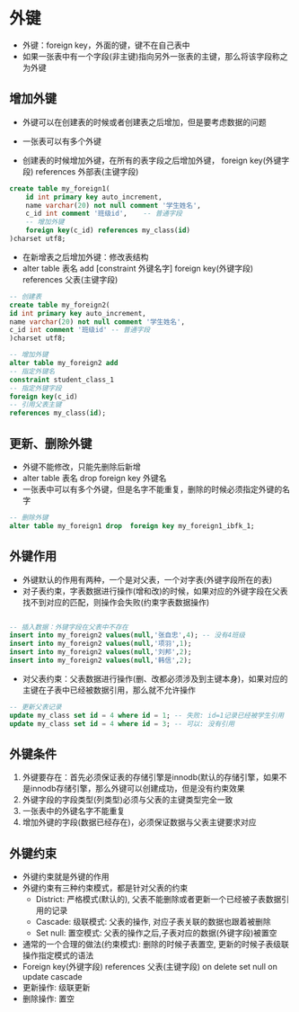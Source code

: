 # 外键

- 外键：foreign key，外面的键，键不在自己表中
- 如果一张表中有一个字段(非主键)指向另外一张表的主键，那么将该字段称之为外键

## 增加外键

- 外键可以在创建表的时候或者创建表之后增加，但是要考虑数据的问题
- 一张表可以有多个外键

- 创建表的时候增加外键，在所有的表字段之后增加外键， foreign key(外键字段) references 外部表(主键字段)

```sql
create table my_foreign1(
	id int primary key auto_increment,
	name varchar(20) not null comment '学生姓名',
	c_id int comment '班级id',	-- 普通字段
	-- 增加外键
	foreign key(c_id) references my_class(id)
)charset utf8;
```

- 在新增表之后增加外键：修改表结构
- alter table 表名 add [constraint 外键名字] foreign key(外键字段) references 父表(主键字段)

```sql
-- 创建表
create table my_foreign2(
id int primary key auto_increment,
name varchar(20) not null comment '学生姓名',
c_id int comment '班级id'	-- 普通字段
)charset utf8;

-- 增加外键
alter table my_foreign2 add
-- 指定外键名
constraint student_class_1
-- 指定外键字段
foreign key(c_id)
-- 引用父表主键
references my_class(id);
```

## 更新、删除外键

- 外键不能修改，只能先删除后新增
- alter table 表名 drop foreign key 外键名
- 一张表中可以有多个外键，但是名字不能重复，删除的时候必须指定外键的名字

```sql
-- 删除外键
alter table my_foreign1 drop  foreign key my_foreign1_ibfk_1;
```

## 外键作用

- 外键默认的作用有两种，一个是对父表，一个对字表(外键字段所在的表)
- 对子表约束，字表数据进行操作(增和改)的时候，如果对应的外键字段在父表找不到对应的匹配，则操作会失败(约束字表数据操作)

```sql

-- 插入数据：外键字段在父表中不存在
insert into my_foreign2 values(null,'张自忠',4); -- 没有4班级
insert into my_foreign2 values(null,'项羽',1); 
insert into my_foreign2 values(null,'刘邦',2); 
insert into my_foreign2 values(null,'韩信',2); 
```

- 对父表约束：父表数据进行操作(删、改都必须涉及到主键本身)，如果对应的主键在子表中已经被数据引用，那么就不允许操作

```sql
-- 更新父表记录
update my_class set id = 4 where id = 1; -- 失败: id=1记录已经被学生引用
update my_class set id = 4 where id = 3; -- 可以: 没有引用
```

## 外键条件

1. 外键要存在：首先必须保证表的存储引擎是innodb(默认的存储引擎，如果不是innodb存储引擎，那么外键可以创建成功，但是没有约束效果
2. 外键字段的字段类型(列类型)必须与父表的主键类型完全一致
3. 一张表中的外键名字不能重复
4. 增加外键的字段(数据已经存在)，必须保证数据与父表主键要求对应

## 外键约束

- 外键约束就是外键的作用
- 外键约束有三种约束模式，都是针对父表的约束
  -  District: 严格模式(默认的), 父表不能删除或者更新一个已经被子表数据引用的记录
  - Cascade: 级联模式: 父表的操作, 对应子表关联的数据也跟着被删除
  - Set null: 置空模式: 父表的操作之后,子表对应的数据(外键字段)被置空
- 通常的一个合理的做法(约束模式): 删除的时候子表置空, 更新的时候子表级联操作指定模式的语法
- Foreign key(外键字段) references 父表(主键字段) on delete set null on update cascade
- 更新操作: 级联更新
- 删除操作: 置空